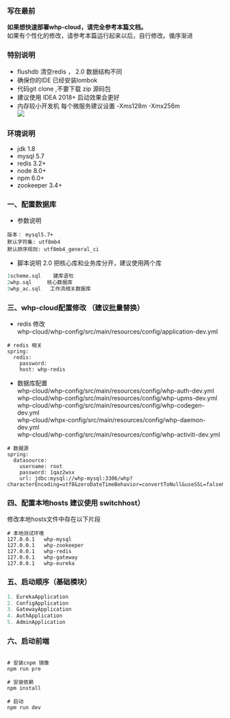 ### 写在最前
**如果想快速部署whp-cloud，请完全参考本篇文档。**    
如果有个性化的修改，请参考本篇运行起来以后，自行修改。循序渐进

### 特别说明 
- flushdb 清空redis ， 2.0 数据结构不同
- 确保你的IDE 已经安装lombok 
- 代码git clone ,不要下载 zip 源码包
- 建议使用 IDEA 2018+ 启动效果会更好
- 内存较小开发机 每个微服务建议设置  -Xms128m -Xmx256m  
![](http://a.pigx.top/20181210181538.png)

### 环境说明
- jdk 1.8 
- mysql 5.7
- redis 3.2+
- node 8.0+
- npm 6.0+
- zookeeper 3.4+




### 一、配置数据库
- 参数说明
```
版本： mysql5.7+
默认字符集: utf8mb4
默认排序规则: utf8mb4_general_ci
```

- 脚本说明 
2.0 把核心库和业务库分开，建议使用两个库   

```sql
1scheme.sql    建库语句
2whp.sql     核心数据库
3whp_ac.sql   工作流相关数据库

```


### 三、whp-cloud配置修改   （建议批量替换）

- redis 修改  
whp-cloud/whp-config/src/main/resources/config/application-dev.yml

```
# redis 相关
spring:
  redis:
    password:
    host: whp-redis
``` 
- 数据库配置   
whp-cloud/whp-config/src/main/resources/config/whp-auth-dev.yml    
whp-cloud/whp-config/src/main/resources/config/whp-upms-dev.yml  
whp-cloud/whp-config/src/main/resources/config/whp-codegen-dev.yml  
whp-cloud/whpx-config/src/main/resources/config/whp-daemon-dev.yml  
whp-cloud/whp-config/src/main/resources/config/whp-activiti-dev.yml  

```
# 数据源
spring:
  datasource:
    username: root
    password: 1qaz2wsx
    url: jdbc:mysql://whp-mysql:3306/whp?characterEncoding=utf8&zeroDateTimeBehavior=convertToNull&useSSL=false&useJDBCCompliantTimezoneShift=true&useLegacyDatetimeCode=false&serverTimezone=Asia/Shanghai
```

### 四、配置本地hosts 建议使用 switchhost）

修改本地hosts文件中存在以下片段


```
# 本地测试环境  
127.0.0.1   whp-mysql
127.0.0.1	whp-zookeeper
127.0.0.1	whp-redis
127.0.0.1	whp-gateway
127.0.0.1	whp-eureka
```
### 五、启动顺序（基础模块） 
```java
1. EurekaApplication   
2. ConfigApplication  
3. GatewayApplication  
4. AuthApplication 
5. AdminApplication  
```

### 六、启动前端

```

# 安装cnpm 镜像
npm run pre

# 安装依赖
npm install

# 启动
npm run dev
```


